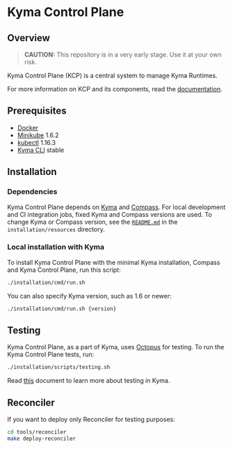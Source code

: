 # Kyma Control Plane

## Overview

>**CAUTION:** This repository is in a very early stage. Use it at your own risk.

Kyma Control Plane (KCP) is a central system to manage Kyma Runtimes.

For more information on KCP and its components, read the [documentation](https://kyma-project.io/docs/control-plane/).

## Prerequisites

- [Docker](https://www.docker.com/get-started)
- [Minikube](https://github.com/kubernetes/minikube) 1.6.2
- [kubectl](https://kubernetes.io/docs/tasks/tools/install-kubectl/) 1.16.3
- [Kyma CLI](https://github.com/kyma-project/cli) stable

## Installation

### Dependencies

Kyma Control Plane depends on [Kyma](https://github.com/kyma-project/kyma) and [Compass](https://github.com/kyma-incubator/compass).
For local development and CI integration jobs, fixed Kyma and Compass versions are used. To change Kyma or Compass version, see the [`README.md`](./installation/resources/README.md) in the `installation/resources` directory. 

### Local installation with Kyma

To install Kyma Control Plane with the minimal Kyma installation, Compass and Kyma Control Plane, run this script:
```bash
./installation/cmd/run.sh
```

You can also specify Kyma version, such as 1.6 or newer:
```bash
./installation/cmd/run.sh {version}
```

## Testing

Kyma Control Plane, as a part of Kyma, uses [Octopus](https://github.com/kyma-incubator/octopus/blob/master/README.md) for testing. To run the Kyma Control Plane tests, run:

```bash
./installation/scripts/testing.sh
```

Read [this](https://kyma-project.io/docs/root/kyma#details-testing-kyma) document to learn more about testing in Kyma.


## Reconciler

If you want to deploy only Reconciler for testing purposes:

```bash
cd tools/reconciler
make deploy-reconciler
```
